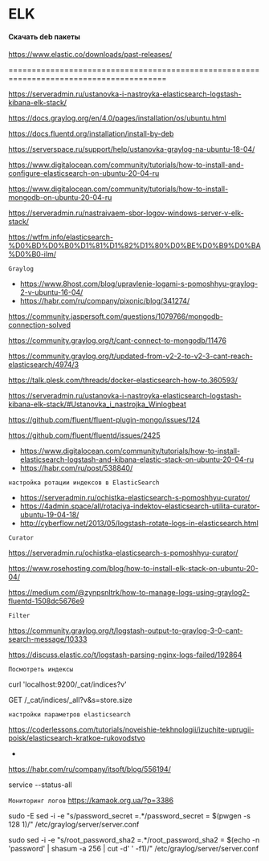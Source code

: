 # ELK

#### Скачать deb пакеты
https://www.elastic.co/downloads/past-releases/

========================================================================================

https://serveradmin.ru/ustanovka-i-nastroyka-elasticsearch-logstash-kibana-elk-stack/

https://docs.graylog.org/en/4.0/pages/installation/os/ubuntu.html

https://docs.fluentd.org/installation/install-by-deb

https://serverspace.ru/support/help/ustanovka-graylog-na-ubuntu-18-04/

https://www.digitalocean.com/community/tutorials/how-to-install-and-configure-elasticsearch-on-ubuntu-20-04-ru

https://www.digitalocean.com/community/tutorials/how-to-install-mongodb-on-ubuntu-20-04-ru

https://serveradmin.ru/nastraivaem-sbor-logov-windows-server-v-elk-stack/

https://wtfm.info/elasticsearch-%D0%BD%D0%B0%D1%81%D1%82%D1%80%D0%BE%D0%B9%D0%BA%D0%B0-ilm/
```
Graylog
```
- https://www.8host.com/blog/upravlenie-logami-s-pomoshhyu-graylog-2-v-ubuntu-16-04/
- https://habr.com/ru/company/pixonic/blog/341274/



https://community.jaspersoft.com/questions/1079766/mongodb-connection-solved

https://community.graylog.org/t/cant-connect-to-mongodb/11476

https://community.graylog.org/t/updated-from-v2-2-to-v2-3-cant-reach-elasticsearch/4974/3

https://talk.plesk.com/threads/docker-elasticsearch-how-to.360593/

https://serveradmin.ru/ustanovka-i-nastroyka-elasticsearch-logstash-kibana-elk-stack/#Ustanovka_i_nastrojka_Winlogbeat



https://github.com/fluent/fluent-plugin-mongo/issues/124

https://github.com/fluent/fluentd/issues/2425


- https://www.digitalocean.com/community/tutorials/how-to-install-elasticsearch-logstash-and-kibana-elastic-stack-on-ubuntu-20-04-ru
- https://habr.com/ru/post/538840/
```
настройка ротации индексов в ElasticSearch
```
- https://serveradmin.ru/ochistka-elasticsearch-s-pomoshhyu-curator/
- https://4admin.space/all/rotaciya-indektov-elasticsearch-utilita-curator-ubuntu-19-04-18/
- http://cyberflow.net/2013/05/logstash-rotate-logs-in-elasticsearch.html

```Curator```

https://serveradmin.ru/ochistka-elasticsearch-s-pomoshhyu-curator/


https://www.rosehosting.com/blog/how-to-install-elk-stack-on-ubuntu-20-04/

https://medium.com/@zynpsnltrk/how-to-manage-logs-using-graylog2-fluentd-1508dc5676e9

```Filter```

https://community.graylog.org/t/logstash-output-to-graylog-3-0-cant-search-message/10333

https://discuss.elastic.co/t/logstash-parsing-nginx-logs-failed/192864

```Посмотреть индексы```

curl 'localhost:9200/_cat/indices?v'

GET /_cat/indices/_all?v&s=store.size


```настройки параметров elasticsearch```

https://coderlessons.com/tutorials/noveishie-tekhnologii/izuchite-uprugii-poisk/elasticsearch-kratkoe-rukovodstvo

-
https://habr.com/ru/company/itsoft/blog/556194/


service --status-all

```Мониторинг логов```
https://kamaok.org.ua/?p=3386



sudo -E sed -i -e "s/password_secret =.*/password_secret = $(pwgen -s 128 1)/" /etc/graylog/server/server.conf

sudo sed -i -e "s/root_password_sha2 =.*/root_password_sha2 = $(echo -n 'password' | shasum -a 256 | cut -d' ' -f1)/" /etc/graylog/server/server.conf
